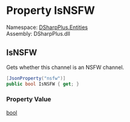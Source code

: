 # Property IsNSFW

Namespace: [DSharpPlus.Entities](DSharpPlus.Entities.md)  
Assembly: DSharpPlus.dll

## <a id="DSharpPlus_Entities_DiscordChannel_IsNSFW"></a>IsNSFW

Gets whether this channel is an NSFW channel.

```csharp
[JsonProperty("nsfw")]
public bool IsNSFW { get; }
```

### Property Value

[bool](https://learn.microsoft.com/dotnet/api/system.boolean)

